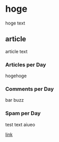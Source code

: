 # hoge

hoge text

## article

article text

### Articles per Day

hogehoge

### Comments per Day

bar buzz

### Spam per Day

test text aiueo

[link](https://google.co.jp)

